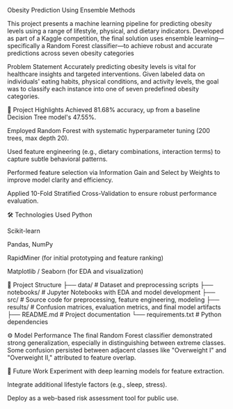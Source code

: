 Obesity Prediction Using Ensemble Methods

This project presents a machine learning pipeline for predicting obesity levels using a range of lifestyle, physical, and dietary indicators. Developed as part of a Kaggle competition, the final solution uses ensemble learning—specifically a Random Forest classifier—to achieve robust and accurate predictions across seven obesity categories


Problem Statement
Accurately predicting obesity levels is vital for healthcare insights and targeted interventions. Given labeled data on individuals' eating habits, physical conditions, and activity levels, the goal was to classify each instance into one of seven predefined obesity categories.

🚀 Project Highlights
Achieved 81.68% accuracy, up from a baseline Decision Tree model's 47.55%.

Employed Random Forest with systematic hyperparameter tuning (200 trees, max depth 20).

Used feature engineering (e.g., dietary combinations, interaction terms) to capture subtle behavioral patterns.

Performed feature selection via Information Gain and Select by Weights to improve model clarity and efficiency.

Applied 10-Fold Stratified Cross-Validation to ensure robust performance evaluation.

🛠️ Technologies Used
Python

Scikit-learn

Pandas, NumPy

RapidMiner (for initial prototyping and feature ranking)

Matplotlib / Seaborn (for EDA and visualization)

📁 Project Structure
├── data/               # Dataset and preprocessing scripts
├── notebooks/          # Jupyter Notebooks with EDA and model development
├── src/                # Source code for preprocessing, feature engineering, modeling
├── results/            # Confusion matrices, evaluation metrics, and final model artifacts
├── README.md           # Project documentation
└── requirements.txt    # Python dependencies



⚙️ Model Performance
The final Random Forest classifier demonstrated strong generalization, especially in distinguishing between extreme classes. Some confusion persisted between adjacent classes like "Overweight I" and "Overweight II," attributed to feature overlap.

📌 Future Work
Experiment with deep learning models for feature extraction.

Integrate additional lifestyle factors (e.g., sleep, stress).

Deploy as a web-based risk assessment tool for public use.
